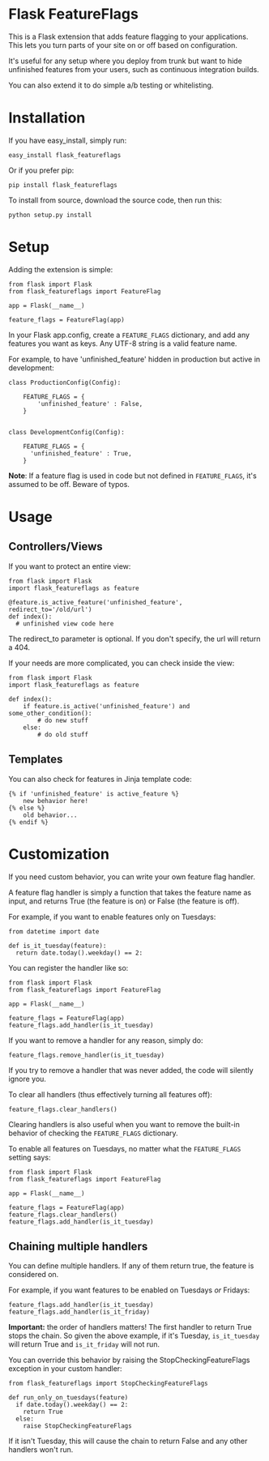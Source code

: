 Flask FeatureFlags
===================

This is a Flask extension that adds feature flagging to your applications. This lets you turn parts of your site on or off based on configuration.

It's useful for any setup where you deploy from trunk but want to hide unfinished features from your users, such as continuous integration builds.

You can also extend it to do simple a/b testing or whitelisting.

Installation
============

If you have easy_install, simply run:

    easy_install flask_featureflags

Or if you prefer pip:

    pip install flask_featureflags

To install from source, download the source code, then run this:

    python setup.py install

Setup
=====

Adding the extension is simple:

    from flask import Flask
    from flask_featureflags import FeatureFlag

    app = Flask(__name__)

    feature_flags = FeatureFlag(app)

In your Flask app.config, create a ``FEATURE_FLAGS`` dictionary, and add any features you want as keys. Any UTF-8 string is a valid feature name.

For example, to have 'unfinished_feature' hidden in production but active in development:

    class ProductionConfig(Config):

        FEATURE_FLAGS = {
            'unfinished_feature' : False,
        }


    class DevelopmentConfig(Config):

        FEATURE_FLAGS = {
          'unfinished_feature' : True,
        }

**Note**: If a feature flag is used in code but not defined in ``FEATURE_FLAGS``, it's assumed to be off. Beware of typos.


Usage
=====

Controllers/Views
-----------------

If you want to protect an entire view:

    from flask import Flask
    import flask_featureflags as feature

    @feature.is_active_feature('unfinished_feature', redirect_to='/old/url')
    def index():
      # unfinished view code here

The redirect_to parameter is optional. If you don't specify, the url will return a 404.

If your needs are more complicated, you can check inside the view:

    from flask import Flask
    import flask_featureflags as feature

    def index():
        if feature.is_active('unfinished_feature') and some_other_condition():
            # do new stuff
        else:
            # do old stuff

Templates
---------

You can also check for features in Jinja template code:

    {% if 'unfinished_feature' is active_feature %}
        new behavior here!
    {% else %}
        old behavior...
    {% endif %}



Customization
=============

If you need custom behavior, you can write your own feature flag handler.

A feature flag handler is simply a function that takes the feature name as input, and returns True (the feature is on) or False (the feature is off).

For example, if you want to enable features only on Tuesdays:

    from datetime import date

    def is_it_tuesday(feature):
      return date.today().weekday() == 2:

You can register the handler like so:

    from flask import Flask
    from flask_featureflags import FeatureFlag

    app = Flask(__name__)

    feature_flags = FeatureFlag(app)
    feature_flags.add_handler(is_it_tuesday)

If you want to remove a handler for any reason, simply do:

    feature_flags.remove_handler(is_it_tuesday)

If you try to remove a handler that was never added, the code will silently ignore you.

To clear all handlers (thus effectively turning all features off):

    feature_flags.clear_handlers()

Clearing handlers is also useful when you want to remove the built-in behavior of checking the ``FEATURE_FLAGS`` dictionary.

To enable all features on Tuesdays, no matter what the ``FEATURE_FLAGS`` setting says:

    from flask import Flask
    from flask_featureflags import FeatureFlag

    app = Flask(__name__)

    feature_flags = FeatureFlag(app)
    feature_flags.clear_handlers()
    feature_flags.add_handler(is_it_tuesday)


Chaining multiple handlers
--------------------------

You can define multiple handlers. If any of them return true, the feature is considered on.

For example, if you want features to be enabled on Tuesdays *or* Fridays:

    feature_flags.add_handler(is_it_tuesday)
    feature_flags.add_handler(is_it_friday)


**Important:** the order of handlers matters!  The first handler to return True stops the chain. So given the above example,
if it's Tuesday, ``is_it_tuesday`` will return True and ``is_it_friday`` will not run.

You can override this behavior by raising the StopCheckingFeatureFlags exception in your custom handler:

    from flask_featureflags import StopCheckingFeatureFlags

    def run_only_on_tuesdays(feature)
      if date.today().weekday() == 2:
        return True
      else:
        raise StopCheckingFeatureFlags

If it isn't Tuesday, this will cause the chain to return False and any other handlers won't run.

